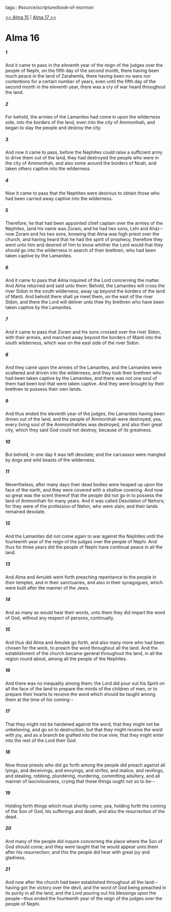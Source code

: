 tags:: #source/scripture/book-of-mormon

[<< Alma 15](book-of-mormon/09_Alma/Alma_15.md) | [Alma 17 >>](book-of-mormon/09_Alma/Alma_17.md)

# Alma 16

##### 1

And it came to pass in the eleventh year of the reign of the judges over the people of Nephi, on the fifth day of the second month, there having been much peace in the land of Zarahemla, there having been no wars nor contentions for a certain number of years, even until the fifth day of the second month in the eleventh year, there was a cry of war heard throughout the land.

##### 2

For behold, the armies of the Lamanites had come in upon the wilderness side, into the borders of the land, even into the city of Ammonihah, and began to slay the people and destroy the city.

##### 3

And now it came to pass, before the Nephites could raise a sufficient army to drive them out of the land, they had destroyed the people who were in the city of Ammonihah, and also some around the borders of Noah, and taken others captive into the wilderness.

##### 4

Now it came to pass that the Nephites were desirous to obtain those who had been carried away captive into the wilderness.

##### 5

Therefore, he that had been appointed chief captain over the armies of the Nephites, (and his name was Zoram, and he had two sons, Lehi and Aha)--now Zoram and his two sons, knowing that Alma was high priest over the church, and having heard that he had the spirit of prophecy, therefore they went unto him and desired of him to know whither the Lord would that they should go into the wilderness in search of their brethren, who had been taken captive by the Lamanites.

##### 6

And it came to pass that Alma inquired of the Lord concerning the matter. And Alma returned and said unto them: Behold, the Lamanites will cross the river Sidon in the south wilderness, away up beyond the borders of the land of Manti. And behold there shall ye meet them, on the east of the river Sidon, and there the Lord will deliver unto thee thy brethren who have been taken captive by the Lamanites.

##### 7

And it came to pass that Zoram and his sons crossed over the river Sidon, with their armies, and marched away beyond the borders of Manti into the south wilderness, which was on the east side of the river Sidon.

##### 8

And they came upon the armies of the Lamanites, and the Lamanites were scattered and driven into the wilderness; and they took their brethren who had been taken captive by the Lamanites, and there was not one soul of them had been lost that were taken captive. And they were brought by their brethren to possess their own lands.

##### 9

And thus ended the eleventh year of the judges, the Lamanites having been driven out of the land, and the people of Ammonihah were destroyed; yea, every living soul of the Ammonihahites was destroyed, and also their great city, which they said God could not destroy, because of its greatness.

##### 10

But behold, in one day it was left desolate; and the carcasses were mangled by dogs and wild beasts of the wilderness.

##### 11

Nevertheless, after many days their dead bodies were heaped up upon the face of the earth, and they were covered with a shallow covering. And now so great was the scent thereof that the people did not go in to possess the land of Ammonihah for many years. And it was called Desolation of Nehors; for they were of the profession of Nehor, who were slain; and their lands remained desolate.

##### 12

And the Lamanites did not come again to war against the Nephites until the fourteenth year of the reign of the judges over the people of Nephi. And thus for three years did the people of Nephi have continual peace in all the land.

##### 13

And Alma and Amulek went forth preaching repentance to the people in their temples, and in their sanctuaries, and also in their synagogues, which were built after the manner of the Jews.

##### 14

And as many as would hear their words, unto them they did impart the word of God, without any respect of persons, continually.

##### 15

And thus did Alma and Amulek go forth, and also many more who had been chosen for the work, to preach the word throughout all the land. And the establishment of the church became general throughout the land, in all the region round about, among all the people of the Nephites.

##### 16

And there was no inequality among them; the Lord did pour out his Spirit on all the face of the land to prepare the minds of the children of men, or to prepare their hearts to receive the word which should be taught among them at the time of his coming--

##### 17

That they might not be hardened against the word, that they might not be unbelieving, and go on to destruction, but that they might receive the word with joy, and as a branch be grafted into the true vine, that they might enter into the rest of the Lord their God.

##### 18

Now those priests who did go forth among the people did preach against all lyings, and deceivings, and envyings, and strifes, and malice, and revilings, and stealing, robbing, plundering, murdering, committing adultery, and all manner of lasciviousness, crying that these things ought not so to be--

##### 19

Holding forth things which must shortly come; yea, holding forth the coming of the Son of God, his sufferings and death, and also the resurrection of the dead.

##### 20

And many of the people did inquire concerning the place where the Son of God should come; and they were taught that he would appear unto them after his resurrection; and this the people did hear with great joy and gladness.

##### 21

And now after the church had been established throughout all the land--having got the victory over the devil, and the word of God being preached in its purity in all the land, and the Lord pouring out his blessings upon the people--thus ended the fourteenth year of the reign of the judges over the people of Nephi.
